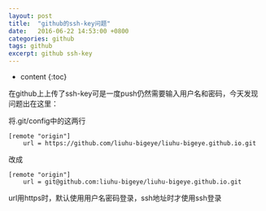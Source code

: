 ```yaml
---
layout: post
title:  "github的ssh-key问题"
date:   2016-06-22 14:53:00 +0800
categories: github
tags: github
excerpt: github ssh-key 
---
```


* content
{:toc}

在github上上传了ssh-key可是一度push仍然需要输入用户名和密码，今天发现问题出在这里：

将.git/config中的这两行

```vim
[remote "origin"]
	url = https://github.com/liuhu-bigeye/liuhu-bigeye.github.io.git
```

改成

```vim
[remote "origin"]
	url = git@github.com:liuhu-bigeye/liuhu-bigeye.github.io.git
```

url用https时，默认使用用户名密码登录，ssh地址时才使用ssh登录
